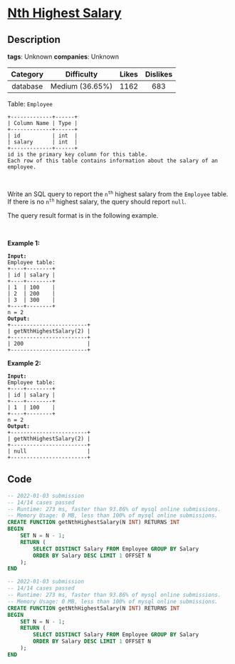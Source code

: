 # [Nth Highest Salary](https://leetcode.com/problems/nth-highest-salary/description/)

## Description

**tags**: Unknown
**companies**: Unknown

| Category | Difficulty | Likes | Dislikes |
| :------: | :--------: | :---: | :------: |
| database | Medium (36.65%) | 1162 | 683 |

<p>Table: <code>Employee</code></p>

<pre><code>+-------------+------+
| Column Name | Type |
+-------------+------+
| id          | int  |
| salary      | int  |
+-------------+------+
id is the primary key column for this table.
Each row of this table contains information about the salary of an employee.</code></pre>

<p>&nbsp;</p>

<p>Write an SQL query to report the <code>n<sup>th</sup></code> highest salary from the <code>Employee</code> table. If there is no <code>n<sup>th</sup></code> highest salary, the query should report <code>null</code>.</p>

<p>The query result format is in the following example.</p>

<p>&nbsp;</p>
<p><strong>Example 1:</strong></p>

<pre><code><strong>Input:</strong>
Employee table:
+----+--------+
| id | salary |
+----+--------+
| 1  | 100    |
| 2  | 200    |
| 3  | 300    |
+----+--------+
n = 2
<strong>Output:</strong>
+------------------------+
| getNthHighestSalary(2) |
+------------------------+
| 200                    |
+------------------------+</code></pre>

<p><strong>Example 2:</strong></p>

<pre><code><strong>Input:</strong>
Employee table:
+----+--------+
| id | salary |
+----+--------+
| 1  | 100    |
+----+--------+
n = 2
<strong>Output:</strong>
+------------------------+
| getNthHighestSalary(2) |
+------------------------+
| null                   |
+------------------------+</code></pre>

## Code

```sql
-- 2022-01-03 submission
-- 14/14 cases passed
-- Runtime: 273 ms, faster than 93.86% of mysql online submissions.
-- Memory Usage: 0 MB, less than 100% of mysql online submissions.
CREATE FUNCTION getNthHighestSalary(N INT) RETURNS INT
BEGIN
    SET N = N - 1;
    RETURN (
        SELECT DISTINCT Salary FROM Employee GROUP BY Salary
        ORDER BY Salary DESC LIMIT 1 OFFSET N
    );
END
```

```sql
-- 2022-01-03 submission
-- 14/14 cases passed
-- Runtime: 273 ms, faster than 93.86% of mysql online submissions.
-- Memory Usage: 0 MB, less than 100% of mysql online submissions.
CREATE FUNCTION getNthHighestSalary(N INT) RETURNS INT
BEGIN
    SET N = N - 1;
    RETURN (
        SELECT DISTINCT Salary FROM Employee GROUP BY Salary
        ORDER BY Salary DESC LIMIT 1 OFFSET N
    );
END
```
